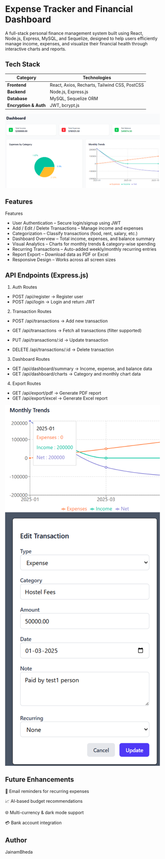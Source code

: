 # Expense Tracker and Financial Dashboard

A full-stack personal finance management system built using React, Node.js, Express, MySQL, and Sequelize, designed to help users efficiently manage income, expenses, and visualize their financial health through interactive charts and reports.


## Tech Stack


| **Category**        | **Technologies**                            |
|----------------------|---------------------------------------------|
| **Frontend**         | React, Axios, Recharts, Tailwind CSS, PostCSS |
| **Backend**          | Node.js, Express.js                         |
| **Database**         | MySQL, Sequelize ORM                        |
| **Encryption & Auth**| JWT, bcrypt.js                              |

![Dashboard1](./Screenshot%202025-10-19%20135816.png)

## Features
Features

-  User Authentication – Secure login/signup using JWT
-  Add / Edit / Delete Transactions – Manage income and expenses
-  Categorization – Classify transactions (food, rent, salary, etc.)
-  Dashboard Overview – Total income, expenses, and balance summary
-  Visual Analytics – Charts for monthly trends & category-wise spending
-  Recurring Transactions – Auto-added weekly/monthly recurring entries
-  Report Export – Download data as PDF or Excel
-  Responsive Design – Works across all screen sizes 


## API Endpoints (Express.js)

1. Auth Routes

- POST /api/register → Register user
- POST /api/login → Login and return JWT

2. Transaction Routes

- POST /api/transactions → Add new transaction
- GET /api/transactions → Fetch all transactions (filter supported)

- PUT /api/transactions/:id → Update transaction
- DELETE /api/transactions/:id → Delete transaction

3. Dashboard Routes

- GET /api/dashboard/summary → Income, expense, and balance data
- GET /api/dashboard/charts → Category and monthly chart data

4. Export Routes

- GET /api/export/pdf → Generate PDF report
- GET /api/export/excel → Generate Excel report


![dashboard2](./Screenshot%202025-10-19%20140125.png)
![Trans](./Screenshot%202025-10-19%20135851.png)

## Future Enhancements

🔔 Email reminders for recurring expenses

📈 AI-based budget recommendations

🌐 Multi-currency & dark mode support

💳 Bank account integration

## Author 

JainamBheda 

